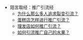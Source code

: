 <!-- 左侧导航栏 -->
<!-- <img src="image/tx.jpg" width="150" height="150"/> -->


* 陌言取经：推广引流经<!-- (README.md) -->
    * [为什么那么多人追求裂变引流？](drainage/liebian)
    * [蛋糕店怎样进行推广引流？](drainage/dangao)
    * [理发店如何推广引流？](drainage/meifa)
    * [如何引流推广自己的水果？](drainage/shuiguo)
   

<!-- * [产品经](drainage/te1 "测试子标题sss") 
    * [test]()
* [思维](drainage/te1 "测试子标题sss")  -->
